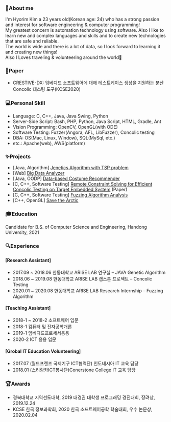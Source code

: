 ### 👋About me 
I'm Hyorim Kim a 23 years old(Korean age: 24) who has a strong passion and interest for software engineering & computer programming!    
My greatest concern is automation technology using software.
Also I like to learn new and complex languages and skills and to create new technologies that are safe and reliable.    
The world is wide and there is a lot of data, so I look forward to learning it and creating new things!    
Also I Loves traveling & volunteering around the world:green_heart:

### :page_facing_up:Paper
- CRESTIVE-DX: 임베디드 소프트웨어에 대해 테스트케이스 생성을 지원하는 분산 Concolic 테스팅 도구(KCSE2020)

### :computer:Personal Skill
- Language: C, C++, Java, Java Swing, Python
- Server-Side Script: Bash, PHP, Python, Java Script, HTML, Gradle, Ant
- Vision Programming: OpenCV, OpenGL(with ODE)
- Software Testing: Fuzzer(Angora, AFL, LibFuzzer), Concolic testing
- DBA: OS(Mac, Linux, Window), SQL(MySql, etc.)
- etc.: Apache(web), AWS(platform)

### :sparkles:Projects
- [Java, Algorithm] [Jenetics Algorithm with TSP problem](https://github.com/Hyorm/TSP_Genetics)
- [Web] [Big Data Analyzer](https://github.com/Hyorm/Web)
- [Java, OODP] [Data-based Costume Recommender](https://github.com/Hyorm/CLTRec_18)
- [C, C++, Software Testing] [Remote Constraint Solving for Efficient Concolic Testing on Target Embedded System](https://github.com/ARISE-Handong/crestive) (Paper)
- [C, C++, Software Testing] [Fuzzing Algorithm Analysis](https://github.com/Hyorm/RA_fuzzing)
- [C++, OpenGL] [Save the Arctic](https://github.com/Hyorm/Save_the_Arctic)

### :mortar_board:Education
Candidate for B.S. of Computer Science and Engineering, Handong University, 2021

### :mag:Experience
#### [Research Assistant]
- 2017.09 ~ 2018.06 한동대학교 ARISE LAB 연구실 – JAVA Genetic Algorithm<br>
- 2018.06 ~ 2019.08 한동대학교 ARISE LAB 캡스톤 프로젝트 – Concolic Testing<br>
- 2020.01 ~ 2020.08 한동대학교 ARISE LAB Research Internship – Fuzzing Algorithm<br>
#### [Teaching Assistant]
- 2018-1 ~ 2018-2 소프트웨어 입문<br>
- 2018-1 컴퓨터 및 전자공학개론<br>
- 2019-1 임베디드프로세서응용<br>
- 2020-2 ICT 응용 입문<br>
#### [Grobal IT Education Volunteering]
- 2017.07 (월드프렌즈 국제기구 ICT협력단) 인도네시아 IT 교육 담당<br>
- 2018.01 (스리랑카ICT봉사단)Conerstone College IT 교육 담당

### :trophy:Awards
- 경북대학교 지역선도대학, 2019 대경권 대학생 프로그래밍 경진대회, 장려상, 2019.12.24<br>
- KCSE 한국 정보과학회, 2020 한국 소프트웨어공학 학술대회, 우수 논문상, 2020.02.04<br>
